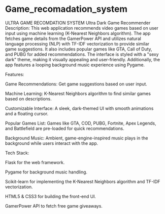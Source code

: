 # Game_recomadation_system
ULTRA GAME RECOMDATION SYSTEM
Ultra Dark Game Recommender
Description:
This web application recommends video games based on user input using machine learning (K-Nearest Neighbors algorithm). The app fetches game details from the GamerPower API and utilizes natural language processing (NLP) with TF-IDF vectorization to provide similar game suggestions. It also includes popular games like GTA, Call of Duty, and PUBG for added recommendations. The interface is styled with a "sexy dark" theme, making it visually appealing and user-friendly. Additionally, the app features a looping background music experience using Pygame.

Features:

Game Recommendations: Get game suggestions based on user input.

Machine Learning: K-Nearest Neighbors algorithm to find similar games based on descriptions.

Customizable Interface: A sleek, dark-themed UI with smooth animations and a floating cursor.

Popular Games List: Games like GTA, COD, PUBG, Fortnite, Apex Legends, and Battlefield are pre-loaded for quick recommendations.

Background Music: Ambient, game-engine-inspired music plays in the background while users interact with the app.

Tech Stack:

Flask for the web framework.

Pygame for background music handling.

Scikit-learn for implementing the K-Nearest Neighbors algorithm and TF-IDF vectorization.

HTML5 & CSS3 for building the front-end UI.

GamerPower API to fetch free game giveaways.

